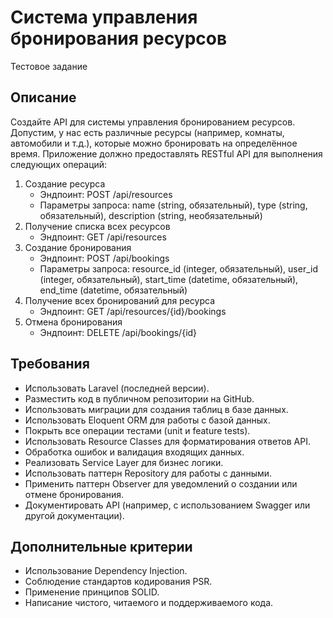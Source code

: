 # Система управления бронирования ресурсов

Тестовое задание

## Описание
Создайте API для системы управления бронированием ресурсов. Допустим, у нас есть различные ресурсы (например, комнаты, автомобили и т.д.), которые можно бронировать на определённое время. Приложение должно предоставлять RESTful API для выполнения следующих операций:

1. Создание ресурса
   - Эндпоинт: POST /api/resources
   - Параметры запроса: name (string, обязательный), type (string, обязательный), description (string, необязательный)
2. Получение списка всех ресурсов
   - Эндпоинт: GET /api/resources
3. Создание бронирования
   - Эндпоинт: POST /api/bookings
   - Параметры запроса: resource_id (integer, обязательный), user_id (integer, обязательный), start_time (datetime, обязательный), end_time (datetime, обязательный)
4. Получение всех бронирований для ресурса
   - Эндпоинт: GET /api/resources/{id}/bookings
5. Отмена бронирования
   - Эндпоинт: DELETE /api/bookings/{id}

## Требования
- Использовать Laravel (последней версии).
- Разместить код в публичном репозитории на GitHub.
- Использовать миграции для создания таблиц в базе данных.
- Использовать Eloquent ORM для работы с базой данных.
- Покрыть все операции тестами (unit и feature tests).
- Использовать Resource Classes для форматирования ответов API.
- Обработка ошибок и валидация входящих данных.
- Реализовать Service Layer для бизнес логики.
- Использовать паттерн Repository для работы с данными.
- Применить паттерн Observer для уведомлений о создании или отмене бронирования.
- Документировать API (например, с использованием Swagger или другой документации).

## Дополнительные критерии
- Использование Dependency Injection.
- Соблюдение стандартов кодирования PSR.
- Применение принципов SOLID.
- Написание чистого, читаемого и поддерживаемого кода.



